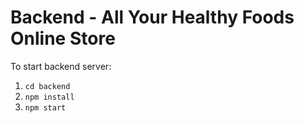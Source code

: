 # Backend - All Your Healthy Foods Online Store

To start backend server:
1. `cd backend`
2. `npm install`
3. `npm start`
